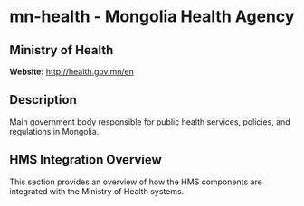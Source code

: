 # mn-health - Mongolia Health Agency

## Ministry of Health

**Website:** http://health.gov.mn/en

## Description

Main government body responsible for public health services, policies, and regulations in Mongolia.

## HMS Integration Overview

This section provides an overview of how the HMS components are integrated with the Ministry of Health systems.
